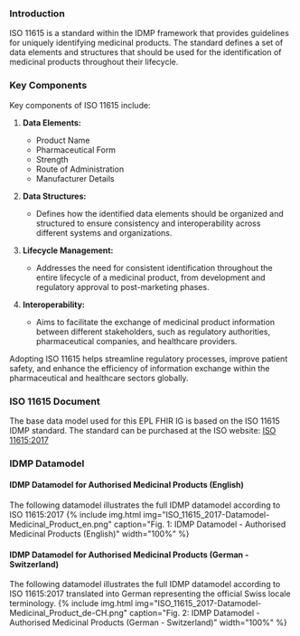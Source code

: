 ### Introduction

ISO 11615 is a standard within the IDMP framework that provides guidelines for uniquely identifying medicinal products. The standard defines a set of data elements and structures that should be used for the identification of medicinal products throughout their lifecycle.

### Key Components
Key components of ISO 11615 include:

1. **Data Elements:**
   - Product Name
   - Pharmaceutical Form
   - Strength
   - Route of Administration
   - Manufacturer Details

2. **Data Structures:**
   - Defines how the identified data elements should be organized and structured to ensure consistency and interoperability across different systems and organizations.

3. **Lifecycle Management:**
   - Addresses the need for consistent identification throughout the entire lifecycle of a medicinal product, from development and regulatory approval to post-marketing phases.

4. **Interoperability:**
   - Aims to facilitate the exchange of medicinal product information between different stakeholders, such as regulatory authorities, pharmaceutical companies, and healthcare providers.

Adopting ISO 11615 helps streamline regulatory processes, improve patient safety, and enhance the efficiency of information exchange within the pharmaceutical and healthcare sectors globally.

### ISO 11615 Document
The base data model used for this EPL FHIR IG is based on the ISO 11615 IDMP standard. The standard can be purchased at the ISO website: [ISO 11615:2017](https://www.iso.org/standard/70150.html)

### IDMP Datamodel 

#### IDMP Datamodel for Authorised Medicinal Products (English)
The following datamodel illustrates the full IDMP datamodel according to ISO 11615:2017
{% include img.html img="ISO_11615_2017-Datamodel-Medicinal_Product_en.png" caption="Fig. 1: IDMP Datamodel - Authorised Medicinal Products (English)" width="100%" %}

#### IDMP Datamodel for Authorised Medicinal Products (German - Switzerland)
The following datamodel illustrates the full IDMP datamodel according to ISO 11615:2017 translated into German representing the official Swiss locale terminology.
{% include img.html img="ISO_11615_2017-Datamodel-Medicinal_Product_de-CH.png" caption="Fig. 2: IDMP Datamodel - Authorised Medicinal Products (German - Switzerland)" width="100%" %}